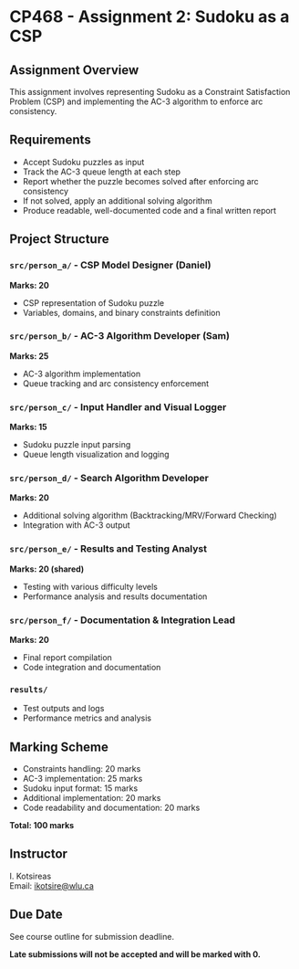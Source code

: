 # CP468 - Assignment 2: Sudoku as a CSP

## Assignment Overview
This assignment involves representing Sudoku as a Constraint Satisfaction Problem (CSP) and implementing the AC-3 algorithm to enforce arc consistency.

## Requirements
- Accept Sudoku puzzles as input
- Track the AC-3 queue length at each step
- Report whether the puzzle becomes solved after enforcing arc consistency
- If not solved, apply an additional solving algorithm
- Produce readable, well-documented code and a final written report

## Project Structure

### `src/person_a/` - CSP Model Designer (Daniel)
**Marks: 20**
- CSP representation of Sudoku puzzle
- Variables, domains, and binary constraints definition

### `src/person_b/` - AC-3 Algorithm Developer (Sam)
**Marks: 25**
- AC-3 algorithm implementation
- Queue tracking and arc consistency enforcement

### `src/person_c/` - Input Handler and Visual Logger
**Marks: 15**
- Sudoku puzzle input parsing
- Queue length visualization and logging

### `src/person_d/` - Search Algorithm Developer
**Marks: 20**
- Additional solving algorithm (Backtracking/MRV/Forward Checking)
- Integration with AC-3 output

### `src/person_e/` - Results and Testing Analyst
**Marks: 20 (shared)**
- Testing with various difficulty levels
- Performance analysis and results documentation

### `src/person_f/` - Documentation & Integration Lead
**Marks: 20**
- Final report compilation
- Code integration and documentation

### `results/`
- Test outputs and logs
- Performance metrics and analysis

## Marking Scheme
- Constraints handling: 20 marks
- AC-3 implementation: 25 marks
- Sudoku input format: 15 marks
- Additional implementation: 20 marks
- Code readability and documentation: 20 marks

**Total: 100 marks**

## Instructor
I. Kotsireas  
Email: ikotsire@wlu.ca

## Due Date
See course outline for submission deadline.

**Late submissions will not be accepted and will be marked with 0.**

